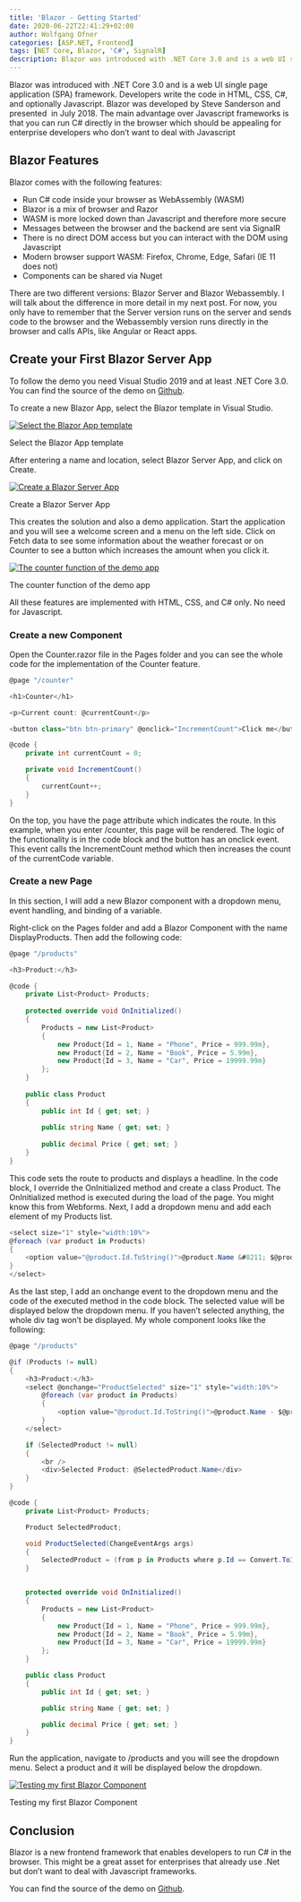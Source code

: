 ```yaml
---
title: 'Blazor - Getting Started'
date: 2020-06-22T22:41:29+02:00
author: Wolfgang Ofner
categories: [ASP.NET, Frontend]
tags: [NET Core, Blazor, 'C#', SignalR]
description: Blazor was introduced with .NET Core 3.0 and is a web UI single page application (SPA) framework. Developers write the code in HTML, CSS and C#.
---
```

Blazor was introduced with .NET Core 3.0 and is a web UI single page application (SPA) framework. Developers write the code in HTML, CSS, C#, and optionally Javascript. Blazor was developed by Steve Sanderson and presented  in July 2018. The main advantage over Javascript frameworks is that you can run C# directly in the browser which should be appealing for enterprise developers who don&#8217;t want to deal with Javascript

## Blazor Features

Blazor comes with the following features:

  * Run C# code inside your browser as WebAssembly (WASM)
  * Blazor is a mix of browser and Razor
  * WASM is more locked down than Javascript and therefore more secure
  * Messages between the browser and the backend are sent via SignalR
  * There is no direct DOM access but you can interact with the DOM using Javascript
  * Modern browser support WASM: Firefox, Chrome, Edge, Safari (IE 11 does not)
  * Components can be shared via Nuget

There are two different versions: Blazor Server and Blazor Webassembly. I will talk about the difference in more detail in my next post. For now, you only have to remember that the Server version runs on the server and sends code to the browser and the Webassembly version runs directly in the browser and calls APIs, like Angular or React apps.

## Create your First Blazor Server App

To follow the demo you need Visual Studio 2019 and at least .NET Core 3.0. You can find the source of the demo on <a href="https://github.com/WolfgangOfner/Blazor-Server" target="_blank" rel="noopener noreferrer">Github</a>.

To create a new Blazor App, select the Blazor template in Visual Studio.

<div class="col-12 col-sm-10 aligncenter">
  <a href="/assets/img/posts/2020/06/Select-the-Blazor-App-template.jpg"><img loading="lazy" src="/assets/img/posts/2020/06/Select-the-Blazor-App-template.jpg" alt="Select the Blazor App template" /></a>
  
  <p>
    Select the Blazor App template
  </p>
</div>

After entering a name and location, select Blazor Server App, and click on Create.

<div class="col-12 col-sm-10 aligncenter">
  <a href="/assets/img/posts/2020/06/Create-a-Blazor-Server-App.jpg"><img loading="lazy" src="/assets/img/posts/2020/06/Create-a-Blazor-Server-App.jpg" alt="Create a Blazor Server App" /></a>
  
  <p>
    Create a Blazor Server App
  </p>
</div>

This creates the solution and also a demo application. Start the application and you will see a welcome screen and a menu on the left side. Click on Fetch data to see some information about the weather forecast or on Counter to see a button which increases the amount when you click it.

<div class="col-12 col-sm-10 aligncenter">
  <a href="/assets/img/posts/2020/06/The-counter-function-of-the-demo-app.jpg"><img loading="lazy" src="/assets/img/posts/2020/06/The-counter-function-of-the-demo-app.jpg" alt="The counter function of the demo app" /></a>
  
  <p>
    The counter function of the demo app
  </p>
</div>

All these features are implemented with HTML, CSS, and C# only. No need for Javascript.

### Create a new Component

Open the Counter.razor file in the Pages folder and you can see the whole code for the implementation of the Counter feature.

```csharp  
@page "/counter"

<h1>Counter</h1>

<p>Current count: @currentCount</p>

<button class="btn btn-primary" @onclick="IncrementCount">Click me</button>

@code {
    private int currentCount = 0;

    private void IncrementCount()
    {
        currentCount++;
    }
}  
```

On the top, you have the page attribute which indicates the route. In this example, when you enter /counter, this page will be rendered. The logic of the functionality is in the code block and the button has an onclick event. This event calls the IncrementCount method which then increases the count of the currentCode variable.

### Create a new Page

In this section, I will add a new Blazor component with a dropdown menu, event handling, and binding of a variable.

Right-click on the Pages folder and add a Blazor Component with the name DisplayProducts. Then add the following code:

```csharp  
@page "/products"

<h3>Product:</h3>

@code {  
    private List<Product> Products; 
    
    protected override void OnInitialized()
    {
        Products = new List<Product>
        {
            new Product{Id = 1, Name = "Phone", Price = 999.99m},
            new Product{Id = 2, Name = "Book", Price = 5.99m},
            new Product{Id = 3, Name = "Car", Price = 19999.99m}
        };
    }
    
    public class Product
    {
        public int Id { get; set; }
    
        public string Name { get; set; }
    
        public decimal Price { get; set; }
    }  
}
```

This code sets the route to products and displays a headline. In the code block, I override the OnInitialized method and create a class Product. The OnInitialized method is executed during the load of the page. You might know this from Webforms. Next, I add a dropdown menu and add each element of my Products list.

```csharp  
<select size="1" style="width:10%">  
@foreach (var product in Products)  
{  
    <option value="@product.Id.ToString()">@product.Name &#8211; $@product.Price</option>  
}  
</select>  
```

As the last step, I add an onchange event to the dropdown menu and the code of the executed method in the code block. The selected value will be displayed below the dropdown menu. If you haven&#8217;t selected anything, the whole div tag won&#8217;t be displayed. My whole component looks like the following:

```csharp  
@page "/products"

@if (Products != null)
{
    <h3>Product:</h3>
    <select @onchange="ProductSelected" size="1" style="width:10%">
        @foreach (var product in Products)
        {
            <option value="@product.Id.ToString()">@product.Name - $@product.Price</option>
        }
    </select>

    if (SelectedProduct != null)
    {
        <br />
        <div>Selected Product: @SelectedProduct.Name</div>
    }
}

@code {
    private List<Product> Products;

    Product SelectedProduct;

    void ProductSelected(ChangeEventArgs args)
    {
        SelectedProduct = (from p in Products where p.Id == Convert.ToInt32(args.Value.ToString()) select p).FirstOrDefault();
    }


    protected override void OnInitialized()
    {
        Products = new List<Product>
        {
            new Product{Id = 1, Name = "Phone", Price = 999.99m},
            new Product{Id = 2, Name = "Book", Price = 5.99m},
            new Product{Id = 3, Name = "Car", Price = 19999.99m}
        };
    }

    public class Product
    {
        public int Id { get; set; }

        public string Name { get; set; }

        public decimal Price { get; set; }
    }
}  
```

Run the application, navigate to /products and you will see the dropdown menu. Select a product and it will be displayed below the dropdown.

<div class="col-12 col-sm-10 aligncenter">
  <a href="/assets/img/posts/2020/06/Testing-my-first-Blazor-Component.jpg"><img loading="lazy" src="/assets/img/posts/2020/06/Testing-my-first-Blazor-Component.jpg" alt="Testing my first Blazor Component" /></a>
  
  <p>
    Testing my first Blazor Component
  </p>
</div>

## Conclusion

Blazor is a new frontend framework that enables developers to run C# in the browser. This might be a great asset for enterprises that already use .Net but don&#8217;t want to deal with Javascript frameworks.

You can find the source of the demo on <a href="https://github.com/WolfgangOfner/Blazor-Server" target="_blank" rel="noopener noreferrer">Github</a>.